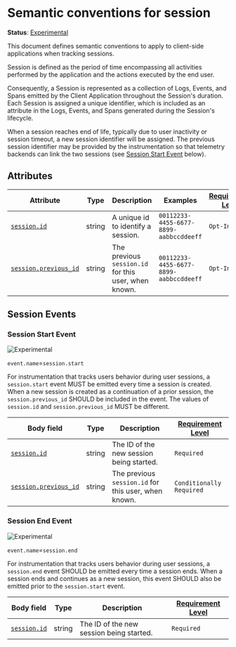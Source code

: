 # Semantic conventions for session

**Status**: [Experimental][DocumentStatus]

This document defines semantic conventions to apply to client-side applications when tracking sessions.

Session is defined as the period of time encompassing all activities performed by the application and the actions
executed by the end user.

Consequently, a Session is represented as a collection of Logs, Events, and Spans emitted by the Client Application
throughout the Session's duration. Each Session is assigned a unique identifier, which is included as an attribute in
the Logs, Events, and Spans generated during the Session's lifecycle.

When a session reaches end of life, typically due to user inactivity or session timeout, a new session identifier
will be assigned. The previous session identifier may be provided by the instrumentation so that telemetry
backends can link the two sessions (see [Session Start Event](#session-start-event) below).

## Attributes

<!-- semconv session-id -->
<!-- NOTE: THIS TEXT IS AUTOGENERATED. DO NOT EDIT BY HAND. -->
<!-- see templates/registry/markdown/snippet.md.j2 -->
<!-- prettier-ignore-start -->
<!-- markdownlint-capture -->
<!-- markdownlint-disable -->

| Attribute                                                     | Type   | Description                                          | Examples                               | [Requirement Level](https://opentelemetry.io/docs/specs/semconv/general/attribute-requirement-level/) | Stability                                                        |
|---------------------------------------------------------------|--------|------------------------------------------------------|----------------------------------------|-------------------------------------------------------------------------------------------------------|------------------------------------------------------------------|
| [`session.id`](/docs/attributes-registry/session.md)          | string | A unique id to identify a session.                   | `00112233-4455-6677-8899-aabbccddeeff` | `Opt-In`                                                                                              | ![Experimental](https://img.shields.io/badge/-experimental-blue) |
| [`session.previous_id`](/docs/attributes-registry/session.md) | string | The previous `session.id` for this user, when known. | `00112233-4455-6677-8899-aabbccddeeff` | `Opt-In`                                                                                              | ![Experimental](https://img.shields.io/badge/-experimental-blue) |


<!-- markdownlint-restore -->
<!-- prettier-ignore-end -->
<!-- END AUTOGENERATED TEXT -->
<!-- endsemconv -->

## Session Events

### Session Start Event

![Experimental](https://img.shields.io/badge/-experimental-blue)

`event.name`=`session.start`

For instrumentation that tracks users behavior during user sessions, a `session.start` event MUST be emitted
every time a session is created. When a new session is created as a continuation of a prior session,
the `session.previous_id` SHOULD be included in the event. The values of `session.id` and `session.previous_id`
MUST be different.

| Body field                                                    | Type   | Description                                          | [Requirement Level](https://opentelemetry.io/docs/specs/semconv/general/attribute-requirement-level/) |
|---------------------------------------------------------------|--------|------------------------------------------------------|-------------------------------------------------------------------------------------------------------|
| [`session.id`](/docs/attributes-registry/session.md)          | string | The ID of the new session being started.             | `Required`                                                                                            |
| [`session.previous_id`](/docs/attributes-registry/session.md) | string | The previous `session.id` for this user, when known. | `Conditionally Required`                                                                              |

### Session End Event

![Experimental](https://img.shields.io/badge/-experimental-blue)

`event.name`=`session.end`

For instrumentation that tracks users behavior during user sessions, a `session.end` event SHOULD be emitted
every time a session ends. When a session ends and continues as a new session, this event SHOULD also be
emitted prior to the `session.start` event.

| Body field                                                    | Type   | Description                                          | [Requirement Level](https://opentelemetry.io/docs/specs/semconv/general/attribute-requirement-level/) |
|---------------------------------------------------------------|--------|------------------------------------------------------|-------------------------------------------------------------------------------------------------------|
| [`session.id`](/docs/attributes-registry/session.md)          | string | The ID of the new session being started.             | `Required`                                                                                            |

[DocumentStatus]: https://opentelemetry.io/docs/specs/otel/document-status
